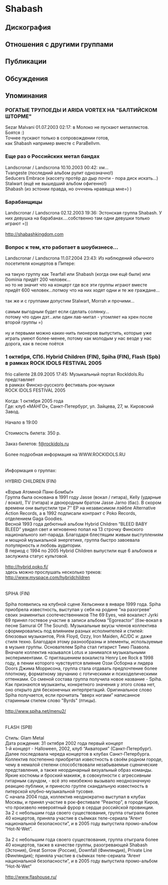 # Shabash



## Дискография


## Отношения с другими группами


## Публикации


## Обсуждения


## Упоминания

### РОГАТЫЕ ТРУПОЕДЫ И ARIDA VORTEX НА "БАЛТИЙСКОМ ШТОРМЕ"

Sezar Malvani 01.07.2003 02:17:
в Молоко не пускают металлистов.<BR>Боятся :)<BR>Точнее пускают только в сопровождении готов,<BR>как Shabash например вместе с ParaBellvm. 

### Еще раз о Российских метал бандах

Landscronar / Landscrona 10.10.2003 00:42:
хм...<BR>Tvangeste (последний альбом рулит однозначно!)<BR>Seducers Embrace (кассету протёр до дыр почти - пора диск искать...)<BR>Stalwart (ещё не вышедший альбом офигенно!)<BR>Shabash (из эстонии правда,  но очччень нравяцца мне=) )

### Барабанщицы

Landscronar / Landscrona 02.12.2003 19:36:
Эстонская группа Shabash. У них девушка на барабанах....собственно там одни девушки только играют =))<BR><BR><A HREF="http://shabashkingdom.com" TARGET="_blank">http://shabashkingdom.com</A>

### Вопрос к тем, кто работает в шоубизнесе...

Landscronar / Landscrona 11.07.2004 23:43:
Из наблюдений обычного посетителя концертов в Питере:<BR><BR>на такую группу как Tearfall или Shabash (когда они ещё были) или Dominia  придёт 200 человек...<BR>но то не значит что на концерт где все эти группы играют вместе придёт 600 человек...потмоу что на них ходят одни и те же граждане...<BR><BR>так же и с группами допустим Stalwart, Morrah и прочими...<BR><BR>самым выгодным будет если  сделать солянку...<BR>потому что один дэт...или один лав-митал  - утомляет на хрен после второй группы =)<BR><BR>ну и первыми можно каких-нить пионеров выпустить, которые уже играть умеют более-менее, потому как молодым у нас везде у нас дорога, как в песне поётся<BR>

### 1 октября, СПб. Hybrid Children (FIN), Spiha (FIN), Flash (Spb) в рамках ROCK IDOLS FESTIVAL 2005

frio caliente 28.09.2005 17:45:
Музыкальный портал RockIdols.Ru <BR>представляет<BR>в рамках Финско-русского фестиваль рок-музыки<BR>ROCK IDOLS FESTIVAL 2005<BR><BR>Когда: 1 октября 2005 года<BR>Где: клуб «МАНГО», Санкт-Петербург, ул. Зайцева, 27, м. Кировский Завод.<BR><BR>Начало в 19:00<BR><BR>Стоимость билета: 350 р.<BR><BR>Заказ билетов: f@rockidols.ru<BR><BR>Более подробная информация на WWW.ROCKIDOLS.RU<BR><BR><BR>Информация о группах:<BR><BR>HYBRID CHILDREN (FIN)<BR><BR>«Взрыв Атомной Панк-Бомбы!»<BR>Группа была основана в 1991 году Jasse (вокал / гитара), Kelly (ударные / вокал), TV (гитара) и двоюродным братом Jasse Jarno (бас). В скором времени они выпустили три 7’’ EP на независимом лэйбле Alternative Action Records, а в 1992 подписали контракт с Poko Records, отделением Gaga Goodies.<BR>Весной 1993 года дебютный альбом Hybrid Children “BLEED BABY BLEED” увидел свет и мгновенно попал на 13 строчку Финского национального хит-парада. Благодаря блестящим живым выступлениям и мощной музыкальной энергетике, группа быстро завоевала популярность и любовь аудитории.<BR>В период с 1994 по 2005 Hybrid Children выпустили еще 6 альбомов и заслужила статус культовой.<BR><BR><A HREF="http://hybrid.poko.fi/" TARGET="_blank">http://hybrid.poko.fi/</A><BR>здесь можно прослушать несколько треков: <A HREF="http://www.myspace.com/hybridchildren" TARGET="_blank">http://www.myspace.com/hybridchildren</A><BR><BR><BR>SPIHA (FIN)<BR><BR>Spiha появились на клубной сцене Хельсинки в январе 1999 года. Spiha приобрела известность, выступая у себя на родине “на разогреве” своих знаменитых соотечественников The 69 Eyes, чей вокалист Jyrki 69 принял гостевое участие в записи альбома “Egoreactor” (бэк-вокал в песне Samurai Of The Sound). Музыкальные вкусы членов коллектива сформировались под влиянием разных исполнителей и стилей: блюзовых музыкантов, Pink Floyd, Ozzy, Iron Maiden, AC/DC и: даже стиля техно. Благодаря этому разнообразны и элементы, используемые в музыке группы. Основателем Spiha стал гитарист Тимо Паавола. Вначале коллектив назывался Lotus и занимался музыкальными экспериментами. С приглашением вокалиста Henry Lee Rock в 1998 году, в пении которого чувствуется влияние Оззи Осборна и лидера Doors Джима Моррисона, группа стала отдавать предпочтение более плотному, форматному звучанию с готическими и психоделическими оттенками. Со сменой состава группа получила новое название - Spiha. Как признаются музыканты, конкретного значения у этого слова нет, оно открыто для бесконечных интерпретаций. Оригинальное слово Spiha получается, если прочитать “вверх ногами” написанное старинным стилем слово "Byrds" (птицы).<BR><BR><A HREF="http://www.spiha.net/menu2/" TARGET="_blank">http://www.spiha.net/menu2/</A><BR><BR><BR>FLASH (SPB)<BR><BR>Стиль: Glam Metal<BR>Дата рождения: 31 октября 2002 года первый концерт<BR>1-й концерт - Halloween, 2002, клуб “Акватория” (Санкт-Петербург). Далее последовала череда концертов в клубах Санкт-Петербурга. Коллектив постепенно приобретал известность в своём родном городе, чему в немалой степени способствовали незабываемые сценические представления, а также неординарный визуальный образ команды. Яркие костюмы и броский макияж, в совокупности с агрессивным гитарным саундом, - всё это неизбежно вызывало неоднозначную реакцию публики, и принесло группе скандальную известность в питерской клубно-музыкальной тусовке.<BR>С начала 2004 года, коллектив неоднократно выступал в клубах Москвы, и принял участие в рок-фестивале “Реактор”, в городе Киров, что произвело невероятный фурор в сердце российской провинции.<BR>За 2 с небольшим года своего существования, группа отыграла более 40 концертов, приняла участие в съёмках теле-сериала “Агент национальной безопасности”, и в 2005 году выпустила промо-альбом “Hot-N-Wet”.<BR><BR>За 2 с небольшим года своего существования, группа отыграла более 40 концертов, также в качестве группы, разогревающей Shabash (Эстония), Great Sorrow (Россия), Downfall (Финляндия), Private Line (Финляндия); приняла участие в съёмках теле-сериала “Агент национальной безопасности”, и в 2005 году выпустила промо-альбом “Hot-N-Wet“<BR><BR><A HREF="http://www.flashouse.ru/" TARGET="_blank">http://www.flashouse.ru/</A>

